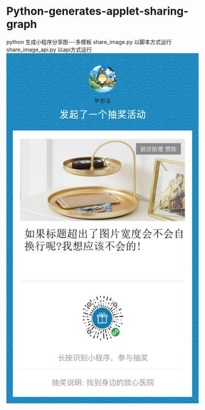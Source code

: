 # Python-generates-applet-sharing-graph
python 生成小程序分享图---多模板
share_image.py 以脚本方式运行
share_image_api.py 以api方式运行
<img src="https://github.com/lucky5210/Python-generates-applet-sharing-graph/blob/master/out1.jpg"/>
